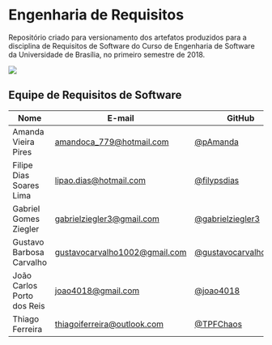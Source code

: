 # Engenharia de Requisitos
Repositório criado para versionamento dos artefatos produzidos para a disciplina de Requisitos de Software do Curso de Engenharia de Software da Universidade de Brasília, no primeiro semestre de 2018.

![](./imagens/Twitch_logo.svg)

## Equipe de Requisitos de Software

|Nome|E-mail|GitHub|
|----|------|------|
|Amanda Vieira Pires|amandoca_779@hotmail.com|[@pAmanda](https://github.com/pAmanda)|
|Filipe Dias Soares Lima|lipao.dias@hotmail.com|[@filypsdias](https://github.com/filypsdias)|
|Gabriel Gomes Ziegler|gabrielziegler3@gmail.com|[@gabrielziegler3](https://github.com/gabrielziegler3)|
|Gustavo Barbosa Carvalho|gustavocarvalho1002@gmail.com|[@gustavocarvalho1002](https://github.com/gustavocarvalho1002)|
|João Carlos Porto dos Reis|joao4018@gmail.com|[@joao4018](https://github.com/joao4018)|
|Thiago Ferreira|thiagoiferreira@outlook.com|[@TPFChaos](https://github.com/TPFChaos)|
